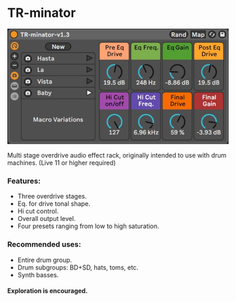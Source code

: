 # TR-minator

![Rack image](https://github.com/pabloMasini/Audio/blob/main/Ableton%20Live%20Racks/TR-minator/tr-minator-v1.3.jpg)

Multi stage overdrive audio effect rack, originally intended to use with drum machines. (Live 11 or higher required)

### Features:
- Three overdrive stages.
- Eq. for drive tonal shape.
- Hi cut control.
- Overall output level.
- Four presets ranging from low to high saturation.

### Recommended uses:
- Entire drum group.
- Drum subgroups: BD+SD, hats, toms, etc.
- Synth basses.



#### Exploration is encouraged.
